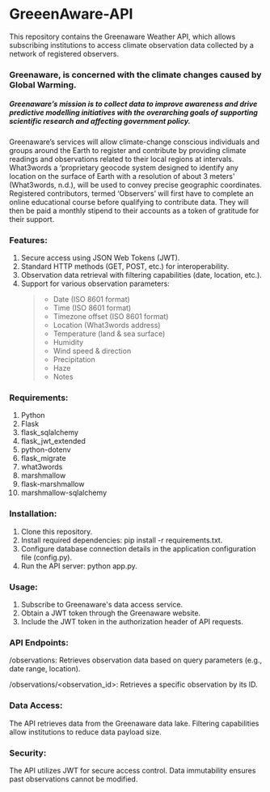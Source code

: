 # GreeenAware-API

This repository contains the Greenaware Weather API, which allows subscribing institutions to access climate observation data collected by a network of registered observers.

### Greenaware, is concerned with the climate changes caused by Global Warming.

##### Greenaware’s mission is to collect data to improve awareness and drive predictive modelling initiatives with the overarching goals of supporting scientific research and affecting government policy.

Greenaware’s services will allow climate-change conscious individuals and groups around the Earth to register and contribute by providing climate readings and observations related to their local regions at intervals.
What3words a ‘proprietary geocode system designed to identify any location on the surface of Earth with a resolution of about 3 meters' (What3words, n.d.), will be used to convey precise geographic coordinates.
Registered contributors, termed ‘Observers’ will first have to complete an online educational course before qualifying to contribute data. They will then be paid a monthly stipend to their accounts as a token of gratitude for their support.

### Features:

1. Secure access using JSON Web Tokens (JWT).
2. Standard HTTP methods (GET, POST, etc.) for interoperability.
3. Observation data retrieval with filtering capabilities (date, location, etc.).
4. Support for various observation parameters:
   > - Date (ISO 8601 format)
   > - Time (ISO 8601 format)
   > - Timezone offset (ISO 8601 format)
   > - Location (What3words address)
   > - Temperature (land & sea surface)
   > - Humidity
   > - Wind speed & direction
   > - Precipitation
   > - Haze
   > - Notes

### Requirements:

1. Python
2. Flask
3. flask_sqlalchemy
4. flask_jwt_extended
5. python-dotenv
6. flask_migrate
7. what3words
8. marshmallow
9. flask-marshmallow
10. marshmallow-sqlalchemy

### Installation:

1. Clone this repository.
2. Install required dependencies: pip install -r requirements.txt.
3. Configure database connection details in the application configuration file (config.py).
4. Run the API server: python app.py.

### Usage:

1. Subscribe to Greenaware's data access service.
2. Obtain a JWT token through the Greenaware website.
3. Include the JWT token in the authorization header of API requests.

### API Endpoints:

/observations: Retrieves observation data based on query parameters (e.g., date range, location).

/observations/<observation_id>: Retrieves a specific observation by its ID.

### Data Access:

The API retrieves data from the Greenaware data lake. Filtering capabilities allow institutions to reduce data payload size.

### Security:

The API utilizes JWT for secure access control. Data immutability ensures past observations cannot be modified.
